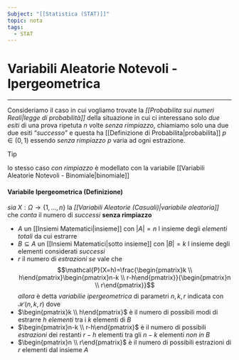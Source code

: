 ```yaml
---
Subject: "[[Statistica (STAT)]]"
topic: nota
tags:
  - STAT
---
```

# Variabili Aleatorie Notevoli - Ipergeometrica
---
Consideriamo il caso in cui vogliamo trovate la _[[Probabilita sui numeri Reali|legge di probabilità]]_  della situazione in cui ci interessano solo _due esiti_ di una prova ripetuta $n$ volte _senza rimpiazzo_,
chiamiamo solo una due due esiti “_successo_”  e questa ha [[Definizione di Probabilita|probabilita]] $p\in (0,1)$ essendo _senza rimpiazzo_ $p$  varia ad ogni estrazione.

>[!tip]
>lo stesso caso _con rimpiazzo_ è modellato con la variabile [[Variabili Aleatorie Notevoli - Binomiale|binomiale]] 
#### Variabile Ipergeometrica (Definizione)
_sia_ $X:\Omega \rightarrow\{ 1,\dots,n\}$ la _[[Variabili Aleatorie (Casuali)|variabile aleatoria]]_ che _conta_ il numero di _successi_ __senza rimpiazzo__
- $A$ un [[Insiemi Matematici|insieme]] con $|A|=n$ l insieme degli  _elementi totali_ da cui estrarre
- $B \subseteq A$ un [[Insiemi Matematici|sotto insieme]] con $|B|=k$  l insieme degli elementi considerati _successi_  
- $r$ il numero di _estrazioni_ 
_se_ vale che $$\mathcal{P}(X=h)=\frac{\begin{pmatrix}k \\ h\end{pmatrix}\begin{pmatrix}n-k \\ r-h\end{pmatrix}}{\begin{pmatrix}n \\ r\end{pmatrix}}$$
_allora_ è detta _variabilie ipergeometrica_ di parametri $n,k,r$ indicata con $\mathcal{H}(n,k,r)$ 
dove
- $\begin{pmatrix}k \\ h\end{pmatrix}$ è il numero di possibili modi di estrarre $h$ _elementi_ tra i $k$ elementi di $B$ 
- $\begin{pmatrix}n-k \\ r-h\end{pmatrix}$ è il numero di possibili _estrazioni_ dei restanti $r-h$ elementi tra gli $n-k$ elementi _non in_ $B$
- $\begin{pmatrix}n \\ r\end{pmatrix}$ è il numero di possibili estrazioni di $r$ elementi dal insieme $A$

